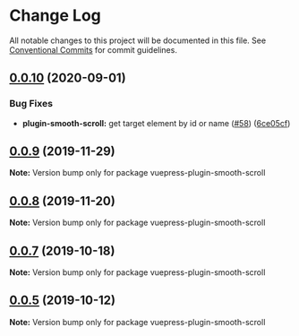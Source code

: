 # Change Log

All notable changes to this project will be documented in this file.
See [Conventional Commits](https://conventionalcommits.org) for commit guidelines.

## [0.0.10](https://github.com/vuepress/vuepress-community/compare/vuepress-plugin-smooth-scroll@0.0.9...vuepress-plugin-smooth-scroll@0.0.10) (2020-09-01)

### Bug Fixes

- **plugin-smooth-scroll:** get target element by id or name ([#58](https://github.com/vuepress/vuepress-community/issues/58)) ([6ce05cf](https://github.com/vuepress/vuepress-community/commit/6ce05cf3c9eb3f29236e327edaf09a24b3fdc0e6))

## [0.0.9](https://github.com/vuepress/vuepress-community/compare/vuepress-plugin-smooth-scroll@0.0.8...vuepress-plugin-smooth-scroll@0.0.9) (2019-11-29)

**Note:** Version bump only for package vuepress-plugin-smooth-scroll

## [0.0.8](https://github.com/vuepress/vuepress-community/compare/vuepress-plugin-smooth-scroll@0.0.7...vuepress-plugin-smooth-scroll@0.0.8) (2019-11-20)

**Note:** Version bump only for package vuepress-plugin-smooth-scroll

## [0.0.7](https://github.com/vuepress/vuepress-community/compare/vuepress-plugin-smooth-scroll@0.0.5...vuepress-plugin-smooth-scroll@0.0.7) (2019-10-18)

**Note:** Version bump only for package vuepress-plugin-smooth-scroll

## [0.0.5](https://github.com/vuepress/vuepress-community/compare/vuepress-plugin-smooth-scroll@0.0.4...vuepress-plugin-smooth-scroll@0.0.5) (2019-10-12)

**Note:** Version bump only for package vuepress-plugin-smooth-scroll
